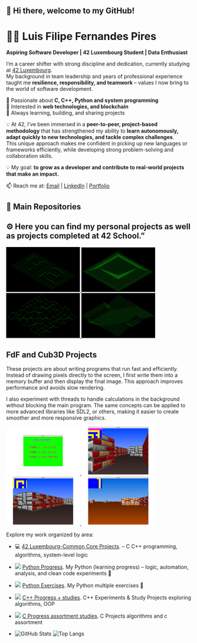 
## 👋 Hi there, welcome to my GitHub!  

# 👨‍💻 Luis Filipe Fernandes Pires  

**Aspiring Software Developer | 42 Luxembourg Student | Data Enthusiast**  

I’m a career shifter with strong discipline and dedication, currently studying at [42 Luxembourg](https://42luxembourg.lu).  
My background in team leadership and years of professional experience taught me **resilience, responsibility, and teamwork** – values I now bring to the world of software development.  

🔹 Passionate about **C, C++, Python and system programming**  
🔹 Interested in **web technologies, and blockchain**  
🔹 Always learning, building, and sharing projects  

💡 At 42, I’ve been immersed in a **peer-to-peer, project-based methodology** that has strengthened my ability to **learn autonomously, adapt quickly to new technologies, and tackle complex challenges**.  
This unique approach makes me confident in picking up new languages or frameworks efficiently, while developing strong problem-solving and collaboration skills. 

💡 My goal: **to grow as a developer and contribute to real-world projects that make an impact.**  

📫 Reach me at: [Email](mailto:learn2b3e@hotmail.com) | [LinkedIn](https://www.linkedin.com/) | [Portfolio](https://fillcoding.com)  

## 📁 Main Repositories

## ⚙️ Here you can find my personal projects as well as projects completed at 42 School.”

<p align="left">
  <a href="https://github.com/LuisFilipePires/badges/blob/main/fdf42.png">
    <img src="https://github.com/LuisFilipePires/badges/blob/main/fdf42.png" alt="FdF map" width="200"/>
  </a>
  <a href="https://github.com/LuisFilipePires/badges/blob/main/pylone.jpeg">
    <img src="https://github.com/LuisFilipePires/badges/blob/main/pylone.jpeg" alt="FdF pylone" width="200"/>
  </a>
  <a href="https://github.com/LuisFilipePires/badges/blob/main/10-2.jpeg">
    <img src="https://github.com/LuisFilipePires/badges/blob/main/10-2.jpeg" alt="FdF map" width="200"/>
  </a>
  <a href="https://github.com/LuisFilipePires/badges/blob/main/pyra.jpeg">
    <img src="https://github.com/LuisFilipePires/badges/blob/main/pyra.jpeg" alt="FdF pylone" width="200"/>
  </a>
</p>

## FdF and Cub3D Projects

These projects are about writing programs that run fast and efficiently.
Instead of drawing pixels directly to the screen, I first write them into a memory buffer and then display the final image.
This approach improves performance and avoids slow rendering.

I also experiment with threads to handle calculations in the background without blocking the main program.
The same concepts can be applied to more advanced libraries like SDL2, or others, making it easier to create smoother and more responsive graphics.
<p align="left">
  <a href="https://github.com/LuisFilipePires/badges/blob/main/cube3d_main.png">
    <img src="https://github.com/LuisFilipePires/badges/blob/main/cube3d_main.png" alt="Cub3D Screenshot 1" width="200"/>
  </a>
  <a href="https://github.com/LuisFilipePires/badges/blob/main/cube3d_2.png">
    <img src="https://github.com/LuisFilipePires/badges/blob/main/cube3d_2.png" alt="Cub3D Screenshot 2" width="200"/>
  </a>
  <a href="https://github.com/LuisFilipePires/badges/blob/main/cube3d_3.png">
    <img src="https://github.com/LuisFilipePires/badges/blob/main/cube3d_3.png" alt="Cub3D Screenshot 1" width="200"/>
  </a>
  <a href="https://github.com/LuisFilipePires/badges/blob/main/cube3d_4.png">
    <img src="https://github.com/LuisFilipePires/badges/blob/main/cube3d_4.png" alt="Cub3D Screenshot 2" width="200"/>
  </a>
</p>

Explore my work organized by area:

- 💻 [42 Luxembourg-Common Core Projects](https://github.com/LuisFilipePires/ecole-42). – C C++ programming, algorithms, system-level logic
- <img src="https://github.com/LuisFilipePires/assets/blob/main/python.png" width="20"/> [Python Progress](https://github.com/LuisFilipePires/Curso-Python). My Python (learning progress) – logic, automation, analysis, and clean code experiments 🐍
-  <img src="https://github.com/LuisFilipePires/assets/blob/main/python.png" width="20"/> [Python Exercises](https://github.com/LuisFilipePires/Python-Exercises). My Python multiple exercises 🐍
- <img src="https://github.com/LuisFilipePires/assets/blob/main/cpp.png" width="20"/> [C++ Progress + studies](https://github.com/LuisFilipePires/learning-cpp). C++ Experiments & Study Projects exploring algorithms, OOP
- <img src="https://github.com/LuisFilipePires/assets/blob/main/c.jpg" width="30"/> [C Progress assortment studies](https://github.com/LuisFilipePires/c-assortiment). C Projects algorithms and c assortment

- ![GitHub Stats](https://github-readme-stats.vercel.app/api?username=LuisFilipePires&show_icons=true&bg_color=00000000)
![Top Langs](https://github-readme-stats.vercel.app/api/top-langs/?username=LuisFilipePires&layout=compact&bg_color=00000000)

